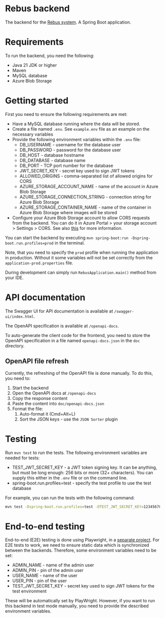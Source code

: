 # Rebus backend

The backend for the [Rebus system](..). A Spring Boot application.

# Requirements

To run the backend, you need the following:

- Java 21 JDK or higher
- Maven
- MySQL database
- Azure Blob Storage

# Getting started

First you need to ensure the following requirements are met:

- Have a MySQL database running where the data will be stored.
- Create a file named `.env`. See `example.env` file as an example on the necessary variables
- Provide the following environment variables within the `.env` file:
    - DB_USERNAME - username for the database user
    - DB_PASSWORD - password for the database user
    - DB_HOST - database hostname
    - DB_DATABASE - database name
    - DB_PORT - TCP port number for the database
    - JWT_SECRET_KEY - secret key used to sign JWT tokens
    - ALLOWED_ORIGINS - comma-separated list of allowed origins for CORS
    - AZURE_STORAGE_ACCOUNT_NAME - name of the account in Azure Blob Storage
    - AZURE_STORAGE_CONNECTION_STRING - connection string for Azure Blob Storage
    - AZURE_STORAGE_CONTAINER_NAME - name of the container in Azure Blob Storage where images will
      be stored
- Configure your Azure Blob Storage account to allow CORS requests from the backend. You can do it
  in Azure Portal > your storage account > Settings > CORS. See also
  [this](https://learn.microsoft.com/en-us/rest/api/storageservices/cross-origin-resource-sharing--cors--support-for-the-azure-storage-services#enabling-cors-for-azure-storage)
  for more information.

You can start the backend by executing `mvn spring-boot:run -Dspring-boot.run.profiles=prod` in the
terminal.

Note, that you need to specify the `prod` profile when running the application in production.
Without it some variables will not be set correctly from the `application-prod.properties` file.

During development can simply run `RebusApplication.main()` method from your IDE.

# API documentation

The Swagger UI for API documentation is available at `/swagger-ui/index.html`.

The OpenAPI specification is available at `/openapi-docs`.

To auto-generate the client code for the frontend, you need to store the OpenAPI specification in a
file named `openapi-docs.json` in the `doc` directory.

## OpenAPI file refresh

Currently, the refreshing of the OpenAPI file is done manually. To do this, you need to:

1. Start the backend
2. Open the OpenAPI docs at `/openapi-docs`
3. Copy the response content
4. Paste the content into `doc/openapi-docs.json`
5. Format the file:
    1. Auto-format it (Cmd+Alt+L)
    2. Sort the JSON keys - use the `JSON Sorter` plugin

# Testing

Run `mvn test` to run the tests. The following environment variables are needed for tests:
- TEST_JWT_SECRET_KEY - a JWT token signing key. It can be anything, but must be long enough: 256
  bits or more (32+ characters). You can supply this either in the `.env` file or on the command
  line.
- spring-boot.run.profiles=test - specify the test profile to use the test database

For example, you can run the tests with the following command:

```bash
mvn test -Dspring-boot.run.profiles=test -DTEST_JWT_SECRET_KEY=12345678901234567890123456789012
```

# End-to-end testing

End-to-end (E2E) testing is done using Playwright, in a [separate project](../e2e-testing). For E2E
tests to work, we need to ensure static data which is synchronized between the backends. Therefore,
some environment variables need to be set:

- ADMIN_NAME - name of the admin user
- ADMIN_PIN - pin of the admin user
- USER_NAME - name of the user
- USER_PIN - pin of the user
- TEST_JWT_SECRET_KEY - secret key used to sign JWT tokens for the test environment

These will be automatically set by PlayWright. However, if you want to run this backend in test mode
manually, you need to provide the described environment variables.

